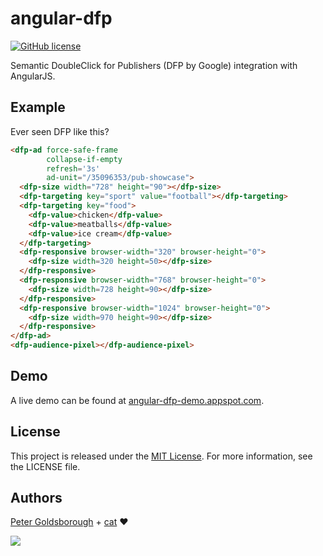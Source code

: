 # angular-dfp

[![GitHub license](https://img.shields.io/github/license/mashape/apistatus.svg?style=flat-square)](http://goldsborough.mit-license.org)

Semantic DoubleClick for Publishers (DFP by Google) integration with AngularJS.

## Example

Ever seen DFP like this?

```HTML
<dfp-ad force-safe-frame
        collapse-if-empty
        refresh='3s'
        ad-unit="/35096353/pub-showcase">
  <dfp-size width="728" height="90"></dfp-size>
  <dfp-targeting key="sport" value="football"></dfp-targeting>
  <dfp-targeting key="food">
    <dfp-value>chicken</dfp-value>
    <dfp-value>meatballs</dfp-value>
    <dfp-value>ice cream</dfp-value>
  </dfp-targeting>
  <dfp-responsive browser-width="320" browser-height="0">
    <dfp-size width=320 height=50></dfp-size>
  </dfp-responsive>
  <dfp-responsive browser-width="768" browser-height="0">
    <dfp-size width=728 height=90></dfp-size>
  </dfp-responsive>
  <dfp-responsive browser-width="1024" browser-height="0">
    <dfp-size width=970 height=90></dfp-size>
  </dfp-responsive>
</dfp-ad>
<dfp-audience-pixel></dfp-audience-pixel>
```

## Demo

A live demo can be found at [angular-dfp-demo.appspot.com](angular-dfp-demo.appspot.com).

## License

This project is released under the [MIT License](http://goldsborough.mit-license.org). For more information, see the LICENSE file.

## Authors

[Peter Goldsborough](http://goldsborough.me) + [cat](https://goo.gl/IpUmJn) :heart:

<a href="https://gratipay.com/~goldsborough/"><img src="http://img.shields.io/gratipay/goldsborough.png?style=flat-square"></a>
